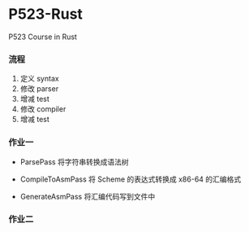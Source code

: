 # P523-Rust
P523 Course in Rust


### 流程

1. 定义 syntax
2. 修改 parser
3. 增减 test
4. 修改 compiler
5. 增减 test

### 作业一

+ ParsePass
将字符串转换成语法树

+ CompileToAsmPass
将 Scheme 的表达式转换成 x86-64 的汇编格式

+ GenerateAsmPass
将汇编代码写到文件中

### 作业二

